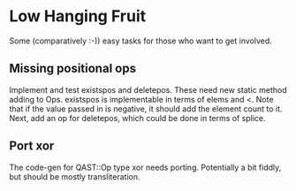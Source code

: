 # Low Hanging Fruit
Some (comparatively :-)) easy tasks for those who want to get involved.

## Missing positional ops
Implement and test existspos and deletepos. These need new static method adding
to Ops. existspos is implementable in terms of elems and <. Note that if the value
passed in is negative, it should add the element count to it. Next, add an op
for deletepos, which could be done in terms of splice.

## Port xor
The code-gen for QAST::Op type xor needs porting. Potentially a bit fiddly, but
should be mostly transliteration.
